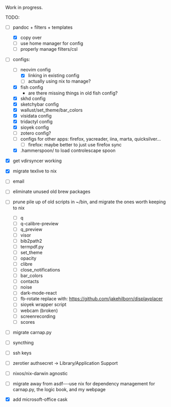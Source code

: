 Work in progress.

TODO:

- [ ] pandoc + filters + templates
    - [x] copy over
    - [ ] use home manager for config
    - [ ] properly manage filters/csl
- [ ] configs:
    - [ ] neovim config
         - [x] linking in existing config
         - [ ] actually using nix to manage?
    - [x] fish config
         -   are there missing things in old fish config?
    - [x] skhd config
    - [x] sketchybar config 
    - [x] wallust/set_theme/bar_colors
    - [x] visidata config
    - [x] tridactyl config
    - [x] sioyek config 
    - [ ] zotero config? 
    - [ ] configs for other apps: firefox, yacreader, iina, marta, quicksilver...
        - [ ] firefox: maybe better to just use firefox sync
    - [x] .hammerspoon/ to load controlescape spoon
- [x] get vdirsyncer working
- [x] migrate texlive to nix
- [ ] email
- [ ] eliminate unused old brew packages
- [ ] prune pile up of old scripts in ~/bin, and migrate the ones worth keeping to nix
     - [ ] q
     - [ ] q-calibre-preview
     - [ ] q_preview
     - [ ] visor
     - [ ] bib2path2
     - [ ] termpdf.py
     - [ ] set_theme
     - [ ] opacity
     - [ ] clibre
     - [ ] close_notifications
     - [ ] bar_colors
     - [ ] contacts
     - [ ] noise
     - [ ] dark-mode-react
     - [ ] fb-rotate replace with: https://github.com/jakehilborn/displayplacer
     - [ ] sioyek wrapper script
     - [ ] webcam (broken)
     - [ ] screenrecording
     - [ ] scores
- [ ] migrate carnap.py
- [ ] syncthing
- [ ] ssh keys
- [ ] zerotier authsecret -> Library/Application Support
- [ ] nixos/nix-darwin agnostic
- [ ] migrate away from asdf---use nix for dependency management for carnap.py, the logic book, and my webpage
- [x] add microsoft-office cask


